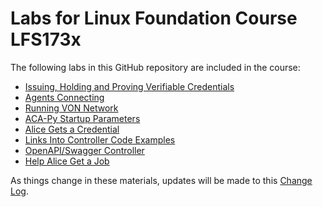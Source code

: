# Labs for Linux Foundation Course LFS173x

The following labs in this GitHub repository are included in the course:

- [Issuing, Holding and Proving Verifiable Credentials](IssuingHoldingProving.md)
- [Agents Connecting](agentsConnecting.md)
- [Running VON Network](vonNetwork.md)
- [ACA-Py Startup Parameters](ACA-PyStartup.md)
- [Alice Gets a Credential](AliceGetsCredential.md)
- [Links Into Controller Code Examples](ControllerCodeLinks.md)
- [OpenAPI/Swagger Controller](OpenAPIController.md)
- [Help Alice Get a Job](HelpAliceGetAJob.md)

As things change in these materials, updates will be made to this [Change Log](ChangeLog.md).